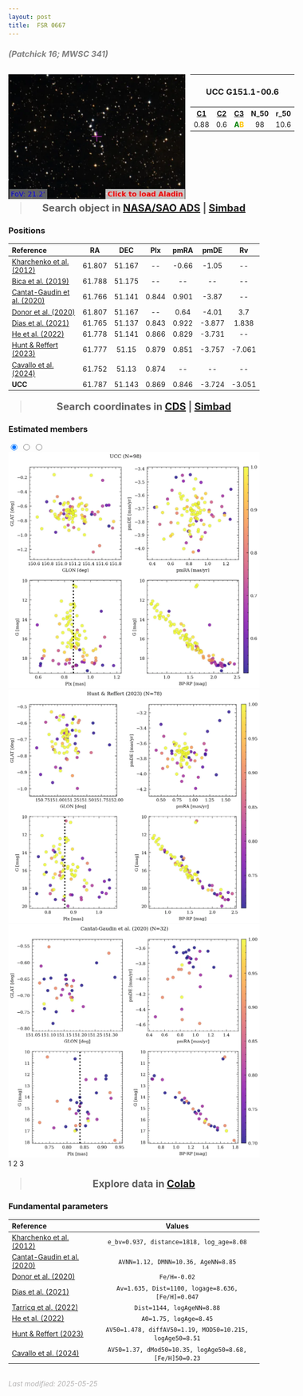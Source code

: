 ```yaml
---
layout: post
title:  FSR 0667
---
```

<h3><span style="color: #808080;"><i>(Patchick 16; MWSC 341)</i></span></h3><div style="display: flex; justify-content: space-between; width:720px;height:250px">
<div style="text-align: center;">

<!-- Static image + data attributes for FOV and target -->
<img id="aladin_img"
     data-umami-event="aladin_load"
     src="https://raw.githubusercontent.com/ucc23/Q2N/main/plots/fsr0667_aladin.webp"
     alt="Click to load Aladin Lite" 
     style="width:355px;height:250px; cursor: pointer;"
     data-fov="0.353" 
     data-target="61.787 51.143"/>
<!-- Div to contain Aladin Lite viewer -->
<div id="aladin-lite-div" style="width:355px;height:250px;display:none;"></div>
<!-- Aladin Lite script (will be loaded after the image is clicked) -->
<script src="{{ site.baseurl }}/scripts/aladin_load.js"></script>

</div>
<!-- Left block -->

<table style="text-align: center; width:355px;height:250px;">
  <!-- Row 1 (title) -->
  <tr>
    <td colspan="5"><h3>UCC G151.1-00.6</h3></td>
  </tr>
  <!-- Row 2 -->
  <tr>
    <th><a href="https://ucc.ar/faq#what-are-the-c1-c2-and-c3-parameters" title="Photometric class">C1</a></th>
    <th><a href="https://ucc.ar/faq#what-are-the-c1-c2-and-c3-parameters" title="Density class">C2</a></th>
    <th><a href="https://ucc.ar/faq#what-are-the-c1-c2-and-c3-parameters" title="Combined class">C3</a></th>
    <th><div title="Stars with membership probability >50%">N_50</div></th>
    <th><div title="Radius that contains half the members [arcmin]">r_50</div></th>
  </tr>
  <!-- Row 3 -->
  <tr>
    <td>0.88</td>
    <td>0.6</td>
    <td><span style="color: green; font-weight: bold;">A</span><span style="color: #FFC300; font-weight: bold;">B</span></td>
    <td>98</td>
    <td>10.6</td>
  </tr>
</table>
</div>

> <p style="text-align:center; font-weight: bold; font-size:20px">Search object in <a data-umami-event="nasa_search" href="https://ui.adsabs.harvard.edu/search/q=%20collection%3Aastronomy%20body%3A%22FSR%200667%22&sort=date%20desc%2C%20bibcode%20desc&p_=0" target="_blank">NASA/SAO ADS</a> | <a data-umami-event="simbad_search" href="https://simbad.cds.unistra.fr/simbad/sim-id-refs?Ident=fsr0667" target="_blank">Simbad</a></p>


### Positions

| Reference    | RA    | DEC   | Plx  | pmRA  | pmDE   |  Rv  |
| :---         | :---: | :---: | :---: | :---: | :---: | :---: |
|[Kharchenko et al. (2012)](https://ui.adsabs.harvard.edu/abs/2012A%26A...543A.156K) | 61.807 | 51.167 | -- | -0.66 | -1.05 | -- |
|[Bica et al. (2019)](https://ui.adsabs.harvard.edu/abs/2019AJ....157...12B) | 61.788 | 51.175 | -- | -- | -- | -- |
|[Cantat-Gaudin et al. (2020)](https://ui.adsabs.harvard.edu/abs/2020A%26A...640A...1C) | 61.766 | 51.141 | 0.844 | 0.901 | -3.87 | -- |
|[Donor et al. (2020)](https://ui.adsabs.harvard.edu/abs/2020AJ....159..199D) | 61.807 | 51.167 | -- | 0.64 | -4.01 | 3.7 |
|[Dias et al. (2021)](https://ui.adsabs.harvard.edu/abs/2021MNRAS.504..356D) | 61.765 | 51.137 | 0.843 | 0.922 | -3.877 | 1.838 |
|[He et al. (2022)](https://ui.adsabs.harvard.edu/abs/2022ApJS..262....7H) | 61.778 | 51.141 | 0.866 | 0.829 | -3.731 | -- |
|[Hunt & Reffert (2023)](https://ui.adsabs.harvard.edu/abs/2023A%26A...673A.114H) | 61.777 | 51.15 | 0.879 | 0.851 | -3.757 | -7.061 |
|[Cavallo et al. (2024)](https://ui.adsabs.harvard.edu/abs/2024AJ....167...12C) | 61.752 | 51.13 | 0.874 | -- | -- | -- |
| **UCC** |61.787 | 51.143 | 0.869 | 0.846 | -3.724 | -3.051 |

> <p style="text-align:center; font-weight: bold; font-size:20px">Search coordinates in <a data-umami-event="cds_coord_search" href="https://cdsportal.u-strasbg.fr/?target=61.787,+51.143" target="_blank">CDS</a> | <a data-umami-event="simbad_coord_search" href="https://simbad.cds.unistra.fr/mobile/object_list.html?coord=61.787%2051.143&output=json&radius=5&userEntry=fsr0667" target="_blank">Simbad</a></p>

### Estimated members

<div class="carousel">
<input type="radio" name="radio-btn" id="slide1" checked>
<input type="radio" name="radio-btn" id="slide2">
<input type="radio" name="radio-btn" id="slide3">
<div class="slides">
<div class="slide">
<a href="https://raw.githubusercontent.com/ucc23/Q2N/main/plots/fsr0667.webp" target="_blank">
<img src="https://raw.githubusercontent.com/ucc23/Q2N/main/plots/fsr0667.webp" alt="FSR 0667 UCC">
</a>
</div>
<div class="slide">
<a href="https://raw.githubusercontent.com/ucc23/Q2N/main/plots/fsr0667_HUNT23.webp" target="_blank">
<img src="https://raw.githubusercontent.com/ucc23/Q2N/main/plots/fsr0667_HUNT23.webp" alt="FSR 0667 HUNT23">
</a>
</div>
<div class="slide">
<a href="https://raw.githubusercontent.com/ucc23/Q2N/main/plots/fsr0667_CANTAT20.webp" target="_blank">
<img src="https://raw.githubusercontent.com/ucc23/Q2N/main/plots/fsr0667_CANTAT20.webp" alt="FSR 0667 CANTAT20">
</a>
</div>
</div>
<div class="indicators">
<label for="slide1">1</label>
<label for="slide2">2</label>
<label for="slide3">3</label>
</div>
</div>


> <p style="text-align:center; font-weight: bold; font-size:20px">Explore data in <a data-umami-event="colab" href="https://colab.research.google.com/github/ucc23/ucc/blob/main/assets/notebook.ipynb" target="_blank">Colab</a></p>


### Fundamental parameters

| Reference |  Values |
| :---         |     :---:      |
| [Kharchenko et al. (2012)](https://ui.adsabs.harvard.edu/abs/2012A%26A...543A.156K) | `e_bv=0.937, distance=1818, log_age=8.08` |
| [Cantat-Gaudin et al. (2020)](https://ui.adsabs.harvard.edu/abs/2020A%26A...640A...1C) | `AVNN=1.12, DMNN=10.36, AgeNN=8.85` |
| [Donor et al. (2020)](https://ui.adsabs.harvard.edu/abs/2020AJ....159..199D) | `Fe/H=-0.02` |
| [Dias et al. (2021)](https://ui.adsabs.harvard.edu/abs/2021MNRAS.504..356D) | `Av=1.635, Dist=1100, logage=8.636, [Fe/H]=0.047` |
| [Tarricq et al. (2022)](https://ui.adsabs.harvard.edu/abs/2022A%26A...659A..59T) | `Dist=1144, logAgeNN=8.88` |
| [He et al. (2022)](https://ui.adsabs.harvard.edu/abs/2022ApJS..262....7H) | `A0=1.75, logAge=8.45` |
| [Hunt & Reffert (2023)](https://ui.adsabs.harvard.edu/abs/2023A%26A...673A.114H) | `AV50=1.478, diffAV50=1.19, MOD50=10.215, logAge50=8.51` |
| [Cavallo et al. (2024)](https://ui.adsabs.harvard.edu/abs/2024AJ....167...12C) | `AV50=1.37, dMod50=10.35, logAge50=8.68, [Fe/H]50=0.23` |

<br>
<font color="b3b1b1"><i>Last modified: 2025-05-25</i></font>
